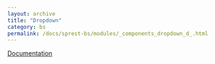 ```yaml
---
layout: archive
title: "Dropdown"
category: bs
permalink: /docs/sprest-bs/modules/_components_dropdown_d_.html
---
```

[Documentation](https://getbootstrap.com/docs/4.4/components/dropdowns)